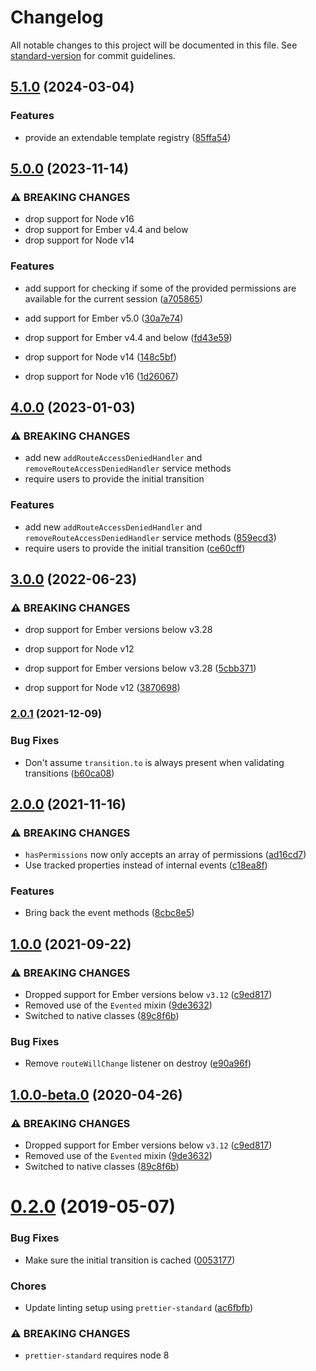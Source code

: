 # Changelog

All notable changes to this project will be documented in this file. See [standard-version](https://github.com/conventional-changelog/standard-version) for commit guidelines.

## [5.1.0](https://github.com/bagaar/ember-permissions/compare/v5.0.0...v5.1.0) (2024-03-04)


### Features

* provide an extendable template registry ([85ffa54](https://github.com/bagaar/ember-permissions/commit/85ffa54c8a558d398f2eec3c6e585f67ea7761d5))

## [5.0.0](https://github.com/bagaar/ember-permissions/compare/v4.0.0...v5.0.0) (2023-11-14)


### ⚠ BREAKING CHANGES

* drop support for Node v16
* drop support for Ember v4.4 and below
* drop support for Node v14

### Features

* add support for checking if some of the provided permissions are available for the current session ([a705865](https://github.com/bagaar/ember-permissions/commit/a705865b2c382d22be320f6b349157bb0be03a29))
* add support for Ember v5.0 ([30a7e74](https://github.com/bagaar/ember-permissions/commit/30a7e74b7d27ea904a9e4b52fa6393f173a13a9d))


* drop support for Ember v4.4 and below ([fd43e59](https://github.com/bagaar/ember-permissions/commit/fd43e5990fed195b57bffe7ca6d6a3bed16ce171))
* drop support for Node v14 ([148c5bf](https://github.com/bagaar/ember-permissions/commit/148c5bf94808f0185c4f40815776f0fb56e32a69))
* drop support for Node v16 ([1d26067](https://github.com/bagaar/ember-permissions/commit/1d2606761ad8df5fd665044558406878104606a4))

## [4.0.0](https://github.com/bagaar/ember-permissions/compare/v3.0.0...v4.0.0) (2023-01-03)


### ⚠ BREAKING CHANGES

* add new `addRouteAccessDeniedHandler` and `removeRouteAccessDeniedHandler` service methods
* require users to provide the initial transition

### Features

* add new `addRouteAccessDeniedHandler` and `removeRouteAccessDeniedHandler` service methods ([859ecd3](https://github.com/bagaar/ember-permissions/commit/859ecd30e62cae302fceed5f2d50d9fd8c228cea))
* require users to provide the initial transition ([ce60cff](https://github.com/bagaar/ember-permissions/commit/ce60cffa0b4a318d0d1d4afb7c788b250621156e))

## [3.0.0](https://github.com/bagaar/ember-permissions/compare/v2.0.1...v3.0.0) (2022-06-23)


### ⚠ BREAKING CHANGES

* drop support for Ember versions below v3.28
* drop support for Node v12

* drop support for Ember versions below v3.28 ([5cbb371](https://github.com/bagaar/ember-permissions/commit/5cbb3711abb05b947fccc759b4de99f285af6884))
* drop support for Node v12 ([3870698](https://github.com/bagaar/ember-permissions/commit/3870698e271622d94dbd3856c1c14e448436f67a))

### [2.0.1](https://github.com/bagaar/ember-permissions/compare/v2.0.0...v2.0.1) (2021-12-09)


### Bug Fixes

* Don't assume `transition.to` is always present when validating transitions ([b60ca08](https://github.com/bagaar/ember-permissions/commit/b60ca08a9e1b001e3a2b311236e4ad927133e51c))


## [2.0.0](https://github.com/bagaar/ember-permissions/compare/v1.0.0...v2.0.0) (2021-11-16)


### ⚠ BREAKING CHANGES

* `hasPermissions` now only accepts an array of permissions ([ad16cd7](https://github.com/bagaar/ember-permissions/commit/ad16cd72fce81237a999ccc1ab82d82b8c91b874))
* Use tracked properties instead of internal events ([c18ea8f](https://github.com/bagaar/ember-permissions/commit/c18ea8ff6e28408b996b690a59b6371e78610c82))

### Features

* Bring back the event methods ([8cbc8e5](https://github.com/bagaar/ember-permissions/commit/8cbc8e58c4a14b1277ea251ce414d67a52309885))


## [1.0.0](https://github.com/bagaar/ember-permissions/compare/v0.2.0...v1.0.0) (2021-09-22)


### ⚠ BREAKING CHANGES

* Dropped support for Ember versions below `v3.12` ([c9ed817](https://github.com/bagaar/ember-permissions/commit/c9ed817637435df962f50e7e9cc3d1278ca66931))
* Removed use of the `Evented` mixin ([9de3632](https://github.com/bagaar/ember-permissions/commit/9de3632f3af7ba009c58cd88c5d664f56f64a2ad))
* Switched to native classes ([89c8f6b](https://github.com/bagaar/ember-permissions/commit/89c8f6b4c9aa7863c430444f0a25c82a21d1d5d7))

### Bug Fixes

* Remove `routeWillChange` listener on destroy ([e90a96f](https://github.com/bagaar/ember-permissions/commit/e90a96f55e43b5eadbf9596e98d7743b14b8fee1))


## [1.0.0-beta.0](https://github.com/bagaar/ember-permissions/compare/v0.2.0...v1.0.0-beta.0) (2020-04-26)


### ⚠ BREAKING CHANGES

* Dropped support for Ember versions below `v3.12` ([c9ed817](https://github.com/bagaar/ember-permissions/commit/c9ed817637435df962f50e7e9cc3d1278ca66931))
* Removed use of the `Evented` mixin ([9de3632](https://github.com/bagaar/ember-permissions/commit/9de3632f3af7ba009c58cd88c5d664f56f64a2ad))
* Switched to native classes ([89c8f6b](https://github.com/bagaar/ember-permissions/commit/89c8f6b4c9aa7863c430444f0a25c82a21d1d5d7))

<a name="0.2.0"></a>
# [0.2.0](https://github.com/bagaar/ember-permissions/compare/v0.1.0...v0.2.0) (2019-05-07)


### Bug Fixes

* Make sure the initial transition is cached ([0053177](https://github.com/bagaar/ember-permissions/commit/0053177))


### Chores

* Update linting setup using `prettier-standard` ([ac6fbfb](https://github.com/bagaar/ember-permissions/commit/ac6fbfb))


### ⚠ BREAKING CHANGES

* `prettier-standard` requires node 8

